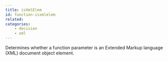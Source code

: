 ```yaml
---
title: isXmlElem
id: function-isxmlelem
related:
categories:
    - decision
    - xml
---
```


Determines whether a function parameter is an Extended Markup
        language (XML) document object element.